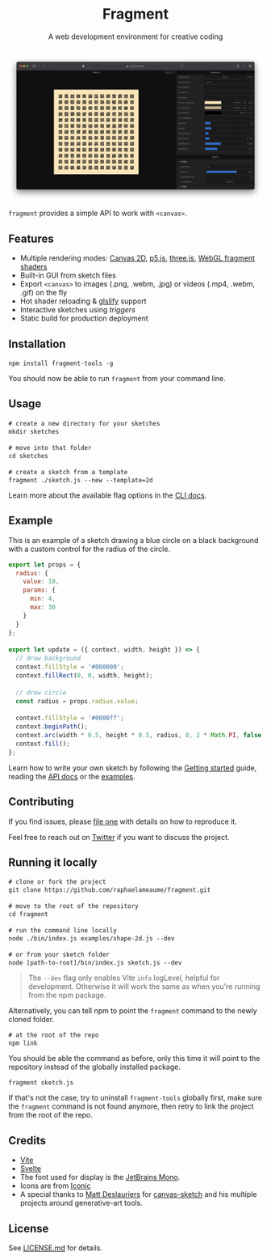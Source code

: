 <h1 align="center">Fragment</h1>
<div align="center">A web development environment for creative coding</div>
<br/>

![Screen capture of Fragment, splitted in two columns, the left one has a centered canvas displaying squares arranged in a grid, the right column contains various controls for colors, variables and exports](https://github.com/raphaelameaume/fragment/raw/main/screenshot.png "Screen Capture of Fragment")

`fragment` provides a simple API to work with `<canvas>`.

## Features

- Multiple rendering modes: [Canvas 2D](https://developer.mozilla.org/en-US/docs/Web/API/Canvas_API), [p5.js](https://github.com/processing/p5.js/), [three.js](https://github.com/mrdoob/three.js/), [WebGL fragment shaders](https://developer.mozilla.org/en-US/docs/Web/API/WebGLShader)
- Built-in GUI from sketch files
- Export `<canvas>` to images (.png, .webm, .jpg) or videos (.mp4, .webm, .gif) on the fly
- Hot shader reloading & [glslify](https://github.com/glslify/glslify) support
- Interactive sketches using *triggers*
- Static build for production deployment

## Installation

```
npm install fragment-tools -g
``` 

You should now be able to run `fragment` from your command line.

## Usage

```
# create a new directory for your sketches
mkdir sketches

# move into that folder
cd sketches

# create a sketch from a template
fragment ./sketch.js --new --template=2d
```

Learn more about the available flag options in the [CLI docs](./docs/api/CLI.md).

## Example

This is an example of a sketch drawing a blue circle on a black background with a custom control for the radius of the circle.

```js
export let props = {
  radius: {
    value: 10,
    params: {
      min: 4,
      max: 30
    }
  }
};

export let update = ({ context, width, height }) => {
  // draw background
  context.fillStyle = '#000000';
  context.fillRect(0, 0, width, height);

  // draw circle
  const radius = props.radius.value;

  context.fillStyle = '#0000ff';
  context.beginPath();
  context.arc(width * 0.5, height * 0.5, radius, 0, 2 * Math.PI, false);
  context.fill();
};
```

Learn how to write your own sketch by following the [Getting started](./docs//guide/getting-started.md) guide, reading the [API docs](./docs/api/sketch.md) or the [examples](./examples/).

## Contributing

If you find issues, please [file one](https://github.com/raphaelameaume/fragment/issues) with details on how to reproduce it.

Feel free to reach out on [Twitter](https://twitter.com/raphaelameaume) if you want to discuss the project.

## Running it locally

```
# clone or fork the project
git clone https://github.com/raphaelameaume/fragment.git 

# move to the root of the repository
cd fragment

# run the command line locally
node ./bin/index.js examples/shape-2d.js --dev

# or from your sketch folder
node [path-to-root]/bin/index.js sketch.js --dev
```

> The `--dev` flag only enables Vite `info` logLevel, helpful for development. Otherwise it will work the same as when you're running from the npm package.

Alternatively, you can tell npm to point the `fragment` command to the newly cloned folder.

```
# at the root of the repo
npm link
```

You should be able the command as before, only this time it will point to the repository instead of the globally installed package.

```
fragment sketch.js
```

If that's not the case, try to uninstall `fragment-tools` globally first, make sure the `fragment` command is not found anymore, then retry to link the project from the root of the repo.

## Credits

- [Vite](https://vitejs.dev/)
- [Svelte](https://svelte.dev/)
- The font used for display is the [JetBrains Mono](https://www.jetbrains.com/lp/mono/).
- Icons are from [Iconic](https://iconic.app/)
- A special thanks to [Matt Deslauriers](https://www.mattdesl.com/) for [canvas-sketch](https://github.com/mattdesl/canvas-sketch) and his multiple projects around generative-art tools.

## License

See [LICENSE.md](./LICENSE.md) for details.
